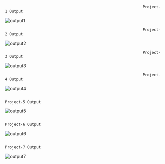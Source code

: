                                                                   Project-1 Output
![output1](https://user-images.githubusercontent.com/113013930/224553315-59651492-3ed6-4f15-8b3e-2e98c82f1f3e.png)

                                                                  Project-2 Output
![output2](https://user-images.githubusercontent.com/113013930/224554126-12250c9d-c161-4589-9d54-3416a5f80a49.png)

                                                                  Project-3 Output
![output3](https://user-images.githubusercontent.com/113013930/224554296-5413e806-45a3-41ff-8b37-20a1ce9d04ed.png)

                                                                  Project-4 Output
![output4](https://user-images.githubusercontent.com/113013930/224554886-084237a3-1793-4c00-9059-feafe3484fb3.png)

                                                                   Project-5 Output
![output5](https://user-images.githubusercontent.com/113013930/224554911-8f4ac135-7d2c-437a-a5b4-516750782904.png)

                                                                   Project-6 Output
![output6](https://user-images.githubusercontent.com/113013930/224554938-7802ceaf-6810-4e73-941c-7c70d84a0ab0.png)

                                                                   Project-7 Output
![output7](https://user-images.githubusercontent.com/113013930/224554959-e14d29bc-f060-45e1-ad33-83393bb01b0a.png)


